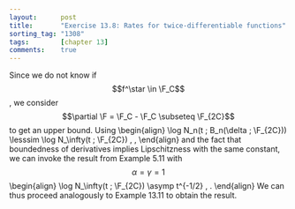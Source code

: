 ```yaml
---
layout:      post
title:       "Exercise 13.8: Rates for twice-differentiable functions"
sorting_tag: "1308"
tags:        [chapter 13]
comments:    true
---
```


Since we do not know if $$f^\star \in \F_C$$, we consider
$$\partial \F = \F_C - \F_C \subseteq \F_{2C}$$ to get an upper bound.
Using
\begin{align}
  \log N\_n(t ; B\_n(\delta ; \F\_{2C}))
  \lesssim
  \log N\_\infty(t ; \F\_{2C})
  \, ,
\end{align}
and the fact that boundedness of derivatives implies Lipschitzness with the same constant, we can invoke the result from Example 5.11 with $$\alpha = \gamma = 1$$
\begin{align}
  \log N\_\infty(t ; \F\_{2C})
  \asymp
  t^{-1/2}
  \, .
\end{align}
We can thus proceed analogously to Example 13.11 to obtain the result.

